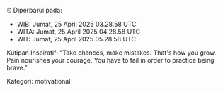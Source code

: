 ⏰ Diperbarui pada:
- WIB: Jumat, 25 April 2025 03.28.58 UTC
- WITA: Jumat, 25 April 2025 04.28.58 UTC
- WIT: Jumat, 25 April 2025 05.28.58 UTC

Kutipan Inspiratif:
"Take chances, make mistakes. That's how you grow. Pain nourishes your courage. You have to fail in order to practice being brave."


Kategori: motivational

